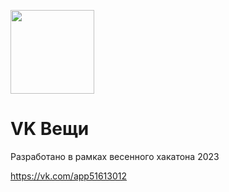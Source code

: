 [<img width="134" src="https://vk.com/images/apps/mini_apps/vk_mini_apps_logo.svg">](https://vk.com/services)

# VK Вещи
Разработано в рамках весенного хакатона 2023

https://vk.com/app51613012